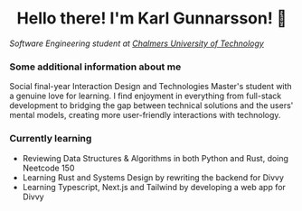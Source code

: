 <h1 align="center">Hello there! I'm Karl Gunnarsson! 👋</h1> 

<p><em>Software Engineering student at <a href="https://www.chalmers.se/en">Chalmers University of Technology</a>
</em></p>


### Some additional information about me
Social final-year Interaction Design and Technologies Master's student with a genuine love for learning. I find enjoyment in everything from full-stack development to bridging the gap between technical solutions and the users' mental models, creating more user-friendly interactions with technology.

### Currently learning
<ul>
  <li>Reviewing Data Structures & Algorithms in both Python and Rust, doing Neetcode 150</li>
  <li>Learning Rust and Systems Design by rewriting the backend for Divvy</li>
  <li>Learning Typescript, Next.js and Tailwind by developing a web app for Divvy</li>
</ul>

